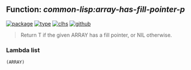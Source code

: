 ## Function: ***common-lisp:array-has-fill-pointer-p***
[![package](https://img.shields.io/badge/Package-COMMON--LISP-5f9ea0.svg?style=social&colorA=999999)](../) [![type](https://img.shields.io/badge/Type-Function-5f9ea0.svg?style=social&colorA=999999)](../#function) [![clhs](https://img.shields.io/badge/CLHS-ARRAY--HAS--FILL--POINTER--P-5f9ea0.svg?style=social&colorA=999999)](http://www.lispworks.com/documentation/HyperSpec/Body/f_ar_has.htm) [![github](https://img.shields.io/badge/GitHub-View_the_source-5f9ea0.svg?style=social&colorA=999999&logo=github)](https://github.com/sbcl/sbcl/blob/master/src/code/array.lisp/) 

> Return T if the given ARRAY has a fill pointer, or NIL otherwise.

### Lambda list
```
(ARRAY)
```
